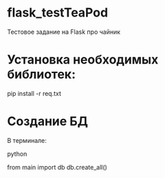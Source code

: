 # flask_testTeaPod
Тестовое задание на Flask про чайник
# Установка необходимых библиотек:

pip install -r req.txt

# Создание БД
В терминале:

python

from main import db
db.create_all()
